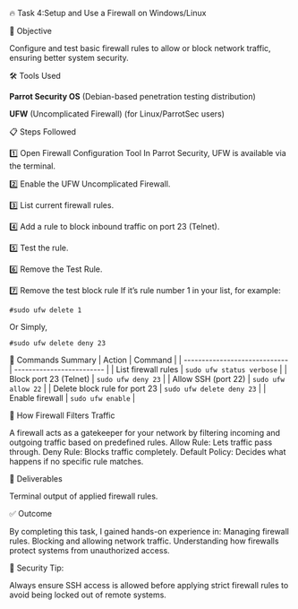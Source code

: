 🔥 Task 4:Setup and Use a Firewall on Windows/Linux

📌 Objective

Configure and test basic firewall rules to allow or block network traffic, ensuring better system security.

🛠 Tools Used

**Parrot Security OS** (Debian-based penetration testing distribution)

**UFW** (Uncomplicated Firewall) (for Linux/ParrotSec users)

📋 Steps Followed

1️⃣ Open Firewall Configuration Tool
In Parrot Security, UFW is available via the terminal.  

2️⃣ Enable the UFW Uncomplicated Firewall.

3️⃣ List current firewall rules.

4️⃣ Add a rule to block inbound traffic on port 23 (Telnet).

5️⃣ Test the rule.

6️⃣ Remove the Test Rule.

7️⃣ Remove the test block rule
If it’s rule number 1 in your list, for example:

    #sudo ufw delete 1
Or Simply,

    #sudo ufw delete deny 23

📜 Commands Summary
| Action                        | Command                   |
| ----------------------------- | ------------------------- |
| List firewall rules           | `sudo ufw status verbose` |
| Block port 23 (Telnet)        | `sudo ufw deny 23`        |
| Allow SSH (port 22)           | `sudo ufw allow 22`       |
| Delete block rule for port 23 | `sudo ufw delete deny 23` |
| Enable firewall               | `sudo ufw enable`         |


🧠 How Firewall Filters Traffic

A firewall acts as a gatekeeper for your network by filtering incoming and outgoing traffic based on predefined rules.
Allow Rule: Lets traffic pass through.
Deny Rule: Blocks traffic completely.
Default Policy: Decides what happens if no specific rule matches.

📸 Deliverables

Terminal output of applied firewall rules.


✅ Outcome

By completing this task, I gained hands-on experience in:
Managing firewall rules.
Blocking and allowing network traffic.
Understanding how firewalls protect systems from unauthorized access.

🔐 Security Tip:

Always ensure SSH access is allowed before applying strict firewall rules to avoid being locked out of remote systems.







